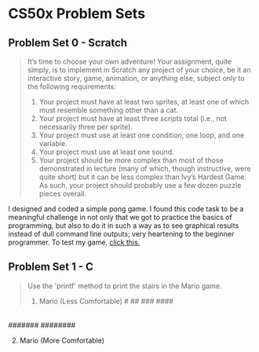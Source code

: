 # CS50x Problem Sets

## Problem Set 0 - Scratch

>It’s time to choose your own adventure! Your assignment, quite simply, is to implement in Scratch any project of your choice, be it an interactive story, game, animation, or anything else, subject only to the following requirements:
>1. Your project must have at least two sprites, at least one of which must resemble something other than a cat.
>2. Your project must have at least three scripts total (i.e., not necessarily three per sprite).
>3. Your project must use at least one condition, one loop, and one variable.
>4. Your project must use at least one sound.
>5. Your project should be more complex than most of those demonstrated in lecture (many of which, though instructive, were quite short) but it can be less complex than Ivy’s Hardest Game. As such, your project should probably use a few dozen puzzle pieces overall.

I designed and coded a simple pong game. I found this code task to be a meaningful challenge in not only that we got to practice the basics of programming, but also to do it in such a way as to see graphical results instead of dull command line outputs; very heartening to the beginner programmer. To test my game, [click this.](https://scratch.mit.edu/projects/329801606/)

## Problem Set 1 - C

> Use the 'printf' method to print the stairs in the Mario game.
>1. Mario (Less Comfortable)
       #
      ##
     ###
    ####
>  #####
> ######
 #######
########

2. Mario (More Comfortable)
